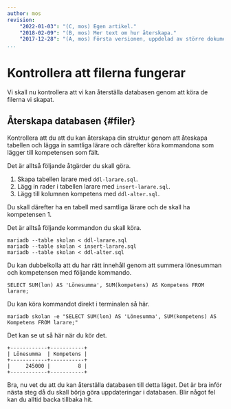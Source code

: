 ```yaml
---
author: mos
revision:
    "2022-01-03": "(C, mos) Egen artikel."
    "2018-02-09": "(B, mos) Mer text om hur återskapa."
    "2017-12-28": "(A, mos) Första versionen, uppdelad av större dokument."
...
```

Kontrollera att filerna fungerar
==================================

Vi skall nu kontrollera att vi kan återställa databasen genom att köra de filerna vi skapat.



Återskapa databasen {#filer}
-----------------------------------

Kontrollera att du att du kan återskapa din struktur genom att åteskapa tabellen och lägga in samtliga lärare och därefter köra kommandona som lägger till kompetensen som fält.

Det är alltså följande åtgärder du skall göra.

1. Skapa tabellen larare med `ddl-larare.sql`.
1. Lägg in rader i tabellen larare med `insert-larare.sql`.
1. Lägg till kolumnen kompetens med `ddl-alter.sql`.

Du skall därefter ha en tabell med samtliga lärare och de skall ha kompetensen 1.

Det är alltså följande kommandon du skall köra.

```text
mariadb --table skolan < ddl-larare.sql
mariadb --table skolan < insert-larare.sql
mariadb --table skolan < ddl-alter.sql
```

Du kan dubbelkolla att du har rätt innehåll genom att summera lönesumman och kompetensen med följande kommando.

```text
SELECT SUM(lon) AS 'Lönesumma', SUM(kompetens) AS Kompetens FROM larare;
```

Du kan köra kommandot direkt i terminalen så här.

```text
mariadb skolan -e "SELECT SUM(lon) AS 'Lönesumma', SUM(kompetens) AS Kompetens FROM larare;"
```

Det kan se ut så här när du kör det.

```text
+------------+-----------+
| Lönesumma  | Kompetens |
+------------+-----------+
|     245000 |         8 |
+------------+-----------+
```

Bra, nu vet du att du kan återställa databasen till detta läget. Det är bra inför nästa steg då du skall börja göra uppdateringar i databasen. Blir något fel kan du alltid backa tillbaka hit.
